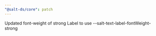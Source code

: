 ```yaml
---
"@salt-ds/core": patch
---
```


Updated font-weight of strong Label to use --salt-text-label-fontWeight-strong
